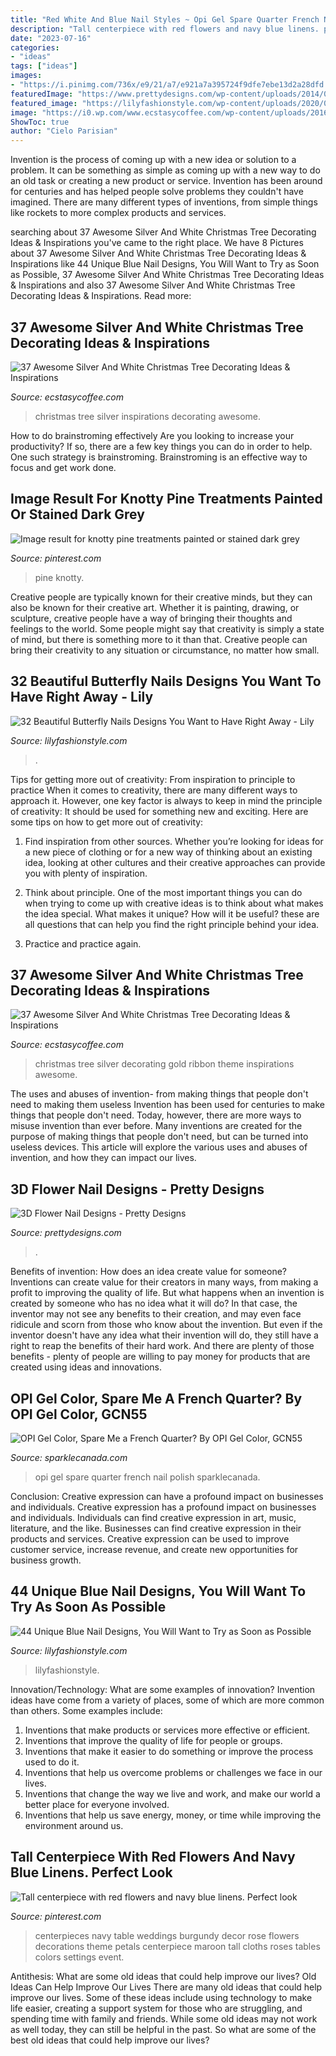 ```yaml
---
title: "Red White And Blue Nail Styles ~ Opi Gel Spare Quarter French Nail Polish Sparklecanada"
description: "Tall centerpiece with red flowers and navy blue linens. perfect look"
date: "2023-07-16"
categories:
- "ideas"
tags: ["ideas"]
images:
- "https://i.pinimg.com/736x/e9/21/a7/e921a7a395724f9dfe7ebe13d2a28dfd.jpg"
featuredImage: "https://www.prettydesigns.com/wp-content/uploads/2014/07/Blue-Nails1.jpg"
featured_image: "https://lilyfashionstyle.com/wp-content/uploads/2020/02/25-18.jpg"
image: "https://i0.wp.com/www.ecstasycoffee.com/wp-content/uploads/2016/10/Silver-and-White-Christmas-Tree.jpg"
ShowToc: true
author: "Cielo Parisian"
---
```



Invention is the process of coming up with a new idea or solution to a problem. It can be something as simple as coming up with a new way to do an old task or creating a new product or service. Invention has been around for centuries and has helped people solve problems they couldn't have imagined. There are many different types of inventions, from simple things like rockets to more complex products and services.

	

		
searching about 37 Awesome Silver And White Christmas Tree Decorating Ideas &amp; Inspirations you've came to the right place. We have 8 Pictures about 37 Awesome Silver And White Christmas Tree Decorating Ideas &amp; Inspirations like 44 Unique Blue Nail Designs, You Will Want to Try as Soon as Possible, 37 Awesome Silver And White Christmas Tree Decorating Ideas &amp; Inspirations and also 37 Awesome Silver And White Christmas Tree Decorating Ideas &amp; Inspirations. Read more:
		
    
## 37 Awesome Silver And White Christmas Tree Decorating Ideas &amp; Inspirations

<img loading=lazy src="https://i0.wp.com/www.ecstasycoffee.com/wp-content/uploads/2016/10/Silver-and-White-Christmas-Tree.jpg" onerror="this.onerror=null;this.src='https://tse4.mm.bing.net/th?id=OIP.0260ZyVdk8vFJpUypSPWtQHaJ4&amp;pid=15.1';" alt="37 Awesome Silver And White Christmas Tree Decorating Ideas &amp; Inspirations">

_Source: ecstasycoffee.com_

>christmas tree silver inspirations decorating awesome. 

	

How to do brainstroming effectively
Are you looking to increase your productivity? If so, there are a few key things you can do in order to help. One such strategy is brainstroming. Brainstroming is an effective way to focus and get work done.

    
## Image Result For Knotty Pine Treatments Painted Or Stained Dark Grey

<img loading=lazy src="https://i.pinimg.com/736x/e9/21/a7/e921a7a395724f9dfe7ebe13d2a28dfd.jpg" onerror="this.onerror=null;this.src='https://tse4.mm.bing.net/th?id=OIP.ONkKkhNz41XXa2UzkT3KHAAAAA&amp;pid=15.1';" alt="Image result for knotty pine treatments painted or stained dark grey">

_Source: pinterest.com_

>pine knotty. 

	

Creative people are typically known for their creative minds, but they can also be known for their creative art. Whether it is painting, drawing, or sculpture, creative people have a way of bringing their thoughts and feelings to the world. Some people might say that creativity is simply a state of mind, but there is something more to it than that. Creative people can bring their creativity to any situation or circumstance, no matter how small.

    
## 32 Beautiful Butterfly Nails Designs You Want To Have Right Away - Lily

<img loading=lazy src="https://lilyfashionstyle.com/wp-content/uploads/2020/02/21-25.jpg" onerror="this.onerror=null;this.src='https://tse3.mm.bing.net/th?id=OIP.OI4FL4cBynbXo8MxeMEkGgHaKu&amp;pid=15.1';" alt="32 Beautiful Butterfly Nails Designs You Want to Have Right Away - Lily">

_Source: lilyfashionstyle.com_

>. 

	

Tips for getting more out of creativity: From inspiration to principle to practice
When it comes to creativity, there are many different ways to approach it. However, one key factor is always to keep in mind the principle of creativity: It should be used for something new and exciting. Here are some tips on how to get more out of creativity:
1. Find inspiration from other sources. Whether you’re looking for ideas for a new piece of clothing or for a new way of thinking about an existing idea, looking at other cultures and their creative approaches can provide you with plenty of inspiration.

2. Think about principle. One of the most important things you can do when trying to come up with creative ideas is to think about what makes the idea special. What makes it unique? How will it be useful? these are all questions that can help you find the right principle behind your idea.

3. Practice and practice again.

    
## 37 Awesome Silver And White Christmas Tree Decorating Ideas &amp; Inspirations

<img loading=lazy src="https://i1.wp.com/www.ecstasycoffee.com/wp-content/uploads/2016/10/Christmas-tree-in-gold-and-silver-theme-with-ribbon.jpg" onerror="this.onerror=null;this.src='https://tse3.mm.bing.net/th?id=OIP.hXUfGhGbnaaXvDiABnMYaQAAAA&amp;pid=15.1';" alt="37 Awesome Silver And White Christmas Tree Decorating Ideas &amp; Inspirations">

_Source: ecstasycoffee.com_

>christmas tree silver decorating gold ribbon theme inspirations awesome. 

	

The uses and abuses of invention- from making things that people don't need to making them useless
Invention has been used for centuries to make things that people don't need. Today, however, there are more ways to misuse invention than ever before. Many inventions are created for the purpose of making things that people don't need, but can be turned into useless devices. This article will explore the various uses and abuses of invention, and how they can impact our lives.

    
## 3D Flower Nail Designs - Pretty Designs

<img loading=lazy src="https://www.prettydesigns.com/wp-content/uploads/2014/07/Blue-Nails1.jpg" onerror="this.onerror=null;this.src='https://tse1.mm.bing.net/th?id=OIP.eZvL7tmTXA7OdjUkIRRcqAHaJ4&amp;pid=15.1';" alt="3D Flower Nail Designs - Pretty Designs">

_Source: prettydesigns.com_

>. 

	

Benefits of invention: How does an idea create value for someone?
Inventions can create value for their creators in many ways, from making a profit to improving the quality of life. But what happens when an invention is created by someone who has no idea what it will do? In that case, the inventor may not see any benefits to their creation, and may even face ridicule and scorn from those who know about the invention. But even if the inventor doesn't have any idea what their invention will do, they still have a right to reap the benefits of their hard work. And there are plenty of those benefits - plenty of people are willing to pay money for products that are created using ideas and innovations.

    
## OPI Gel Color, Spare Me A French Quarter? By OPI Gel Color, GCN55

<img loading=lazy src="https://sparklecanada.com/image/catalog/data/product/OPIGelColor/GCN55.jpg" onerror="this.onerror=null;this.src='https://tse2.mm.bing.net/th?id=OIP.uacwYpcCMtTVkvUz_eMecwHaOt&amp;pid=15.1';" alt="OPI Gel Color, Spare Me a French Quarter? By OPI Gel Color, GCN55">

_Source: sparklecanada.com_

>opi gel spare quarter french nail polish sparklecanada. 

	

Conclusion: Creative expression can have a profound impact on businesses and individuals.
Creative expression has a profound impact on businesses and individuals. Individuals can find creative expression in art, music, literature, and the like. Businesses can find creative expression in their products and services. Creative expression can be used to improve customer service, increase revenue, and create new opportunities for business growth.

    
## 44 Unique Blue Nail Designs, You Will Want To Try As Soon As Possible

<img loading=lazy src="https://lilyfashionstyle.com/wp-content/uploads/2020/02/25-18.jpg" onerror="this.onerror=null;this.src='https://tse2.mm.bing.net/th?id=OIP.LvaSOdY5VuCEF0YUP3OSWQHaKx&amp;pid=15.1';" alt="44 Unique Blue Nail Designs, You Will Want to Try as Soon as Possible">

_Source: lilyfashionstyle.com_

>lilyfashionstyle. 

	

Innovation/Technology: What are some examples of innovation?
Invention ideas have come from a variety of places, some of which are more common than others. Some examples include:
1. Inventions that make products or services more effective or efficient. 
2. Inventions that improve the quality of life for people or groups. 
3. Inventions that make it easier to do something or improve the process used to do it. 
4. Inventions that help us overcome problems or challenges we face in our lives. 
5. Inventions that change the way we live and work, and make our world a better place for everyone involved. 
6. Inventions that help us save energy, money, or time while improving the environment around us.

    
## Tall Centerpiece With Red Flowers And Navy Blue Linens. Perfect Look

<img loading=lazy src="https://i.pinimg.com/736x/81/8e/ca/818eca19933145566f621d4903eb0f6a.jpg" onerror="this.onerror=null;this.src='https://tse3.mm.bing.net/th?id=OIP.L0_c1pgBXkPOKc8HcyCEnwHaLE&amp;pid=15.1';" alt="Tall centerpiece with red flowers and navy blue linens. Perfect look">

_Source: pinterest.com_

>centerpieces navy table weddings burgundy decor rose flowers decorations theme petals centerpiece maroon tall cloths roses tables colors settings event. 

	

Antithesis: What are some old ideas that could help improve our lives?
Old Ideas Can Help Improve Our Lives
There are many old ideas that could help improve our lives. Some of these ideas include using technology to make life easier, creating a support system for those who are struggling, and spending time with family and friends. While some old ideas may not work as well today, they can still be helpful in the past. So what are some of the best old ideas that could help improve our lives?

